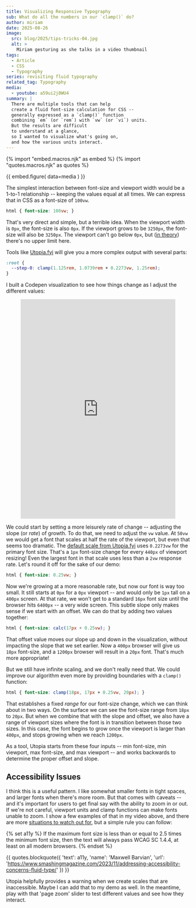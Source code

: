 ```yaml
---
title: Visualizing Responsive Typography
sub: What do all the numbers in our `clamp()` do?
author: miriam
date: 2025-08-26
image:
  src: blog/2025/tips-tricks-04.jpg
  alt: >
    Miriam gesturing as she talks in a video thumbnail
tags:
  - Article
  - CSS
  - Typography
series: revisiting fluid typography
related_tag: Typography
media:
  - youtube: a59ui2j8WU4
summary: |
  There are multiple tools that can help
  create a fluid font-size calculation for CSS --
  generally expressed as a `clamp()` function
  combining `em` (or `rem`) with `vw` (or `vi`) units.
  But the results are difficult
  to understand at a glance,
  so I wanted to visualize what's going on,
  and how the various units interact.
---
```


{% import "embed.macros.njk" as embed %}
{% import "quotes.macros.njk" as quotes %}

{{ embed.figure(
  data=media
) }}

The simplest interaction
between font-size and viewport width
would be a 1-to-1 relationship --
keeping the values equal at all times.
We can express that in CSS
as a font-size of `100vw`.

```css
html { font-size: 100vw; }
```

That's very direct and simple,
but a terrible idea.
When the viewport width is `0px`,
the font-size is also `0px`.
If the viewport grows to be `3250px`,
the font-size will also be `3250px`.
The viewport can't go below `0px`,
but
([in theory](https://meyerweb.com/eric/thoughts/2025/08/07/infinite-pixels/))
there's no upper limit here.

Tools like [Utopia.fyi](https://utopia.fyi/type/calculator/)
will give you a more complex output
with several parts:

```css
:root {
  --step-0: clamp(1.125rem, 1.0739rem + 0.2273vw, 1.25rem);
}
```

I built a Codepen visualization
to see how things change
as I adjust the different values:

<figure>
<iframe height="600" style="width: 100%;" scrolling="no" title="Responsive Type Visualization" src="https://codepen.io/editor/miriamsuzanne/embed/0198be16-c4b8-71e7-9b81-15c2589c463f?default-tab=result" frameborder="no" loading="lazy" allowtransparency="true" allowfullscreen="true">
  See the Pen <a href="https://codepen.io/editor/miriamsuzanne/pen/0198be16-c4b8-71e7-9b81-15c2589c463f">
  Responsive Type Visualization</a> by Miriam Suzanne (<a href="https://codepen.io/miriamsuzanne">@miriamsuzanne</a>)
  on <a href="https://codepen.io">CodePen</a>.
</iframe>
</figure>

We could start by setting
a more leisurely rate of change --
adjusting the slope (or _rate_) of growth.
To do that,
we need to adjust the `vw` value.
At `50vw` we would get a font that scales
at half the rate of the viewport,
but even that seems too dramatic.
The [default scale from Utopia.fyi](https://utopia.fyi/type/calculator/)
uses `0.2273vw` for the primary font size.
That's a `1px` font-size change for every
`440px` of viewport resizing!
Even the largest font in that scale
uses less than a `2vw` response rate.
Let's round it off for the sake of our demo:

```css
html { font-size: 0.25vw; }
```

Now we're growing at a more reasonable rate,
but now our font is way too small.
It still starts at `0px`
for a `0px` viewport --
and would only be `1px` tall
on a `400px` screen.
At that rate,
we won't get to a standard `16px` font size
until the browser hits `6400px` --
a very wide screen.
This subtle slope only makes sense
if we start with an offset.
We can do that by adding two values together:

```css
html { font-size: calc(17px + 0.25vw); }
```

That offset value moves our slope
up and down in the visualization,
without impacting the slope that we set earlier.
Now a `400px` browser
will give us `18px` font-size,
and a `1200px` browser
will result in a `20px` font.
That's much more appropriate!

But we still have infinite scaling,
and we don't really need that.
We could improve our algorithm even more
by providing boundaries with a `clamp()` function:

```css
html { font-size: clamp(18px, 17px + 0.25vw, 20px); }
```

That establishes a fixed _range_
for our font-size change,
which we can think about in two ways.
On the surface we can see the font-size range
from `18px` to `20px`.
But when we combine that with the slope
and offset,
we also have a range of viewport sizes
where the font is in transition
between those two sizes.
In this case,
the font begins to grow
once the viewport is larger than `400px`,
and stops growing when we reach `1200px`.

As a tool,
Utopia starts from these four inputs --
min font-size, min viewport,
max font-size, and max viewport --
and works backwards to determine
the proper offset and slope.

## Accessibility Issues

I think this is a useful pattern.
I like somewhat smaller fonts
in tight spaces,
and larger fonts when there's more room.
But that comes with caveats --
and it's important for users to get final say
with the ability to zoom in or out.
If we're not careful,
viewport units and clamp functions
can make fonts unable to zoom.
I show a few examples of that in my video above,
and there are more
[situations to watch out for](https://www.smashingmagazine.com/2023/11/addressing-accessibility-concerns-fluid-type/),
but a simple rule you can follow:

{% set a11y %}
If the maximum font size is less than or equal to
2.5 times the minimum font size,
then the text will always pass WCAG SC 1.4.4,
at least on all modern browsers.
{% endset %}

{{ quotes.blockquote({
  'text': a11y,
  'name': 'Maxwell Barvian',
  'url': 'https://www.smashingmagazine.com/2023/11/addressing-accessibility-concerns-fluid-type/'
}) }}

Utopia helpfully provides a warning
when we create scales that are inaccessible.
Maybe I can add that to my demo as well.
In the meantime,
play with that 'page zoom' slider
to test different values
and see how they interact.

